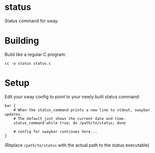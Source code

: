 # status
Status command for sway.

# Building

Build like a regular C program:

```
cc -o status status.c
```

# Setup

Edit your sway config to point to your newly built status command:

```
bar {
    # When the status_command prints a new line to stdout, swaybar updates.
    # The default just shows the current date and time.
    status_command while true; do /path/to/status; done

	# config for swaybar continues here...
}
```

(Replace `/path/to/status` with the actual path to the status executable)
